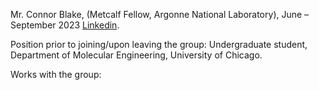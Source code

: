 Mr. Connor Blake, (Metcalf Fellow, Argonne National Laboratory), June – September 2023 <a href="https://www.linkedin.com/in/connor-blake-2425381a4/">Linkedin</a>.

Position prior to joining/upon leaving the group: Undergraduate student, Department of Molecular Engineering, University of Chicago.

Works with the group:
